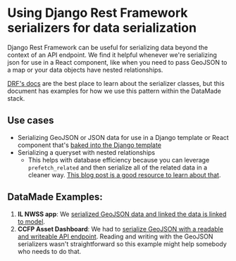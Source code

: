 # Using Django Rest Framework serializers for data serialization
Django Rest Framework can be useful for serializing data beyond the context of an API endpoint. We find it helpful whenever we're serializing json for use in a React component, like when you need to pass GeoJSON to a map or your data objects have nested relationships.

[DRF's docs](https://www.django-rest-framework.org/api-guide/serializers/) are the best place to learn about the serializer classes, but this document has examples for how we use this pattern within the DataMade stack.

## Use cases
- Serializing GeoJSON or JSON data for use in a Django template or React component that's [baked into the Django template](/django/django-react-integration.md)
- Serializing a queryset with nested relationships
  -  This helps with database efficiency because you can leverage `prefetch_related` and then serialize all of the related data in a cleaner way. [This blog post is a good resource to learn about that](https://hakibenita.com/django-rest-framework-slow).


## DataMade Examples:
1. **IL NWSS app**: We [serialized GeoJSON data and linked the data is linked to model](https://github.com/illinoisdpi/il-nwss-dashboard/pull/171).
2. **CCFP Asset Dashboard**: We had to [serialize GeoJSON with a readable and writeable API endpoint](https://github.com/fpdcc/ccfp-asset-dashboard/pull/106). Reading and writing with the GeoJSON serializers wasn't straightforward so this example might help somebody who needs to do that.
